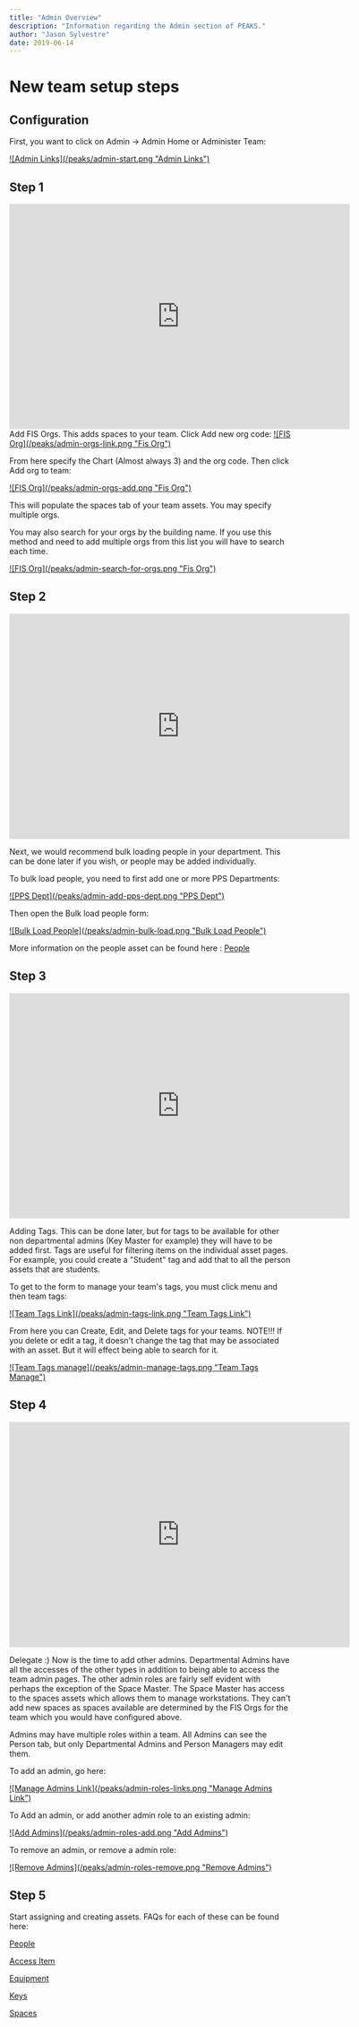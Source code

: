 ```yaml
---
title: "Admin Overview"
description: "Information regarding the Admin section of PEAKS."
author: "Jason Sylvestre"
date: 2019-06-14
---
```


# New team setup steps

## Configuration

First, you want to click on Admin -> Admin Home or Administer Team:

<a data-toggle="lightbox" href="/media/peaks/admin-start.png">
![Admin Links](/peaks/admin-start.png "Admin Links")
</a>

## Step 1

<iframe id="kaltura_player" src="https://cdnapisec.kaltura.com/p/1770401/sp/177040100/embedIframeJs/uiconf_id/29032722/partner_id/1770401?iframeembed=true&playerId=kaltura_player&entry_id=1_jsak817i&flashvars[localizationCode]=en&amp;flashvars[leadWithHTML5]=true&amp;flashvars[sideBarContainer.plugin]=true&amp;flashvars[sideBarContainer.position]=left&amp;flashvars[sideBarContainer.clickToClose]=true&amp;flashvars[chapters.plugin]=true&amp;flashvars[chapters.layout]=vertical&amp;flashvars[chapters.thumbnailRotator]=false&amp;flashvars[streamSelector.plugin]=true&amp;flashvars[EmbedPlayer.SpinnerTarget]=videoHolder&amp;flashvars[dualScreen.plugin]=true&amp;flashvars[Kaltura.addCrossoriginToIframe]=true&amp;&wid=1_x5t2hkag" width="608" height="402" allowfullscreen webkitallowfullscreen mozAllowFullScreen allow="autoplay *; fullscreen *; encrypted-media *" sandbox="allow-forms allow-same-origin allow-scripts allow-top-navigation allow-pointer-lock allow-popups allow-modals allow-orientation-lock allow-popups-to-escape-sandbox allow-presentation allow-top-navigation-by-user-activation" frameborder="0" title="Kaltura Player"></iframe>
Add FIS Orgs. This adds spaces to your team. Click Add new org code:

<a data-toggle="lightbox" href="/media/peaks/admin-orgs-link.png">
![FIS Org](/peaks/admin-orgs-link.png "Fis Org")
</a>

From here specify the Chart (Almost always 3) and the org code. Then click Add org to team:

<a data-toggle="lightbox" href="/media/peaks/admin-orgs-add.png">
![FIS Org](/peaks/admin-orgs-add.png "Fis Org")
</a>

This will populate the spaces tab of your team assets. You may specify multiple orgs.

You may also search for your orgs by the building name. If you use this method and need to add multiple orgs from this list you will have to search each time.

<a data-toggle="lightbox" href="/media/peaks/admin-search-for-orgs.png">
![FIS Org](/peaks/admin-search-for-orgs.png "Fis Org")
</a>

## Step 2

<iframe id="kaltura_player" src="https://cdnapisec.kaltura.com/p/1770401/sp/177040100/embedIframeJs/uiconf_id/29032722/partner_id/1770401?iframeembed=true&playerId=kaltura_player&entry_id=1_dh3gg0rj&flashvars[localizationCode]=en&amp;flashvars[leadWithHTML5]=true&amp;flashvars[sideBarContainer.plugin]=true&amp;flashvars[sideBarContainer.position]=left&amp;flashvars[sideBarContainer.clickToClose]=true&amp;flashvars[chapters.plugin]=true&amp;flashvars[chapters.layout]=vertical&amp;flashvars[chapters.thumbnailRotator]=false&amp;flashvars[streamSelector.plugin]=true&amp;flashvars[EmbedPlayer.SpinnerTarget]=videoHolder&amp;flashvars[dualScreen.plugin]=true&amp;flashvars[Kaltura.addCrossoriginToIframe]=true&amp;&wid=1_rgmjorlj" width="608" height="402" allowfullscreen webkitallowfullscreen mozAllowFullScreen allow="autoplay *; fullscreen *; encrypted-media *" sandbox="allow-forms allow-same-origin allow-scripts allow-top-navigation allow-pointer-lock allow-popups allow-modals allow-orientation-lock allow-popups-to-escape-sandbox allow-presentation allow-top-navigation-by-user-activation" frameborder="0" title="Kaltura Player"></iframe>

Next, we would recommend bulk loading people in your department. This can be done later if you wish, or people may be added individually.

To bulk load people, you need to first add one or more PPS Departments:

<a data-toggle="lightbox" href="/media/peaks/admin-add-pps-dept.png">
![PPS Dept](/peaks/admin-add-pps-dept.png "PPS Dept")
</a>

Then open the Bulk load people form:

<a data-toggle="lightbox" href="/media/peaks/admin-bulk-load.png">
![Bulk Load People](/peaks/admin-bulk-load.png "Bulk Load People")
</a>

More information on the people asset can be found here :
[People](https://computing.caes.ucdavis.edu/documentation/peaks/people)

## Step 3

<iframe id="kaltura_player" src="https://cdnapisec.kaltura.com/p/1770401/sp/177040100/embedIframeJs/uiconf_id/29032722/partner_id/1770401?iframeembed=true&playerId=kaltura_player&entry_id=1_q96cybbk&flashvars[localizationCode]=en&amp;flashvars[leadWithHTML5]=true&amp;flashvars[sideBarContainer.plugin]=true&amp;flashvars[sideBarContainer.position]=left&amp;flashvars[sideBarContainer.clickToClose]=true&amp;flashvars[chapters.plugin]=true&amp;flashvars[chapters.layout]=vertical&amp;flashvars[chapters.thumbnailRotator]=false&amp;flashvars[streamSelector.plugin]=true&amp;flashvars[EmbedPlayer.SpinnerTarget]=videoHolder&amp;flashvars[dualScreen.plugin]=true&amp;flashvars[Kaltura.addCrossoriginToIframe]=true&amp;&wid=1_0is88a8f" width="608" height="402" allowfullscreen webkitallowfullscreen mozAllowFullScreen allow="autoplay *; fullscreen *; encrypted-media *" sandbox="allow-forms allow-same-origin allow-scripts allow-top-navigation allow-pointer-lock allow-popups allow-modals allow-orientation-lock allow-popups-to-escape-sandbox allow-presentation allow-top-navigation-by-user-activation" frameborder="0" title="Kaltura Player"></iframe>

Adding Tags. This can be done later, but for tags to be available for other non departmental admins (Key Master for example) they will have to be added first.
Tags are useful for filtering items on the individual asset pages. For example, you could create a "Student" tag and add that to all the person assets that are students.

To get to the form to manage your team's tags, you must click menu and then team tags:

<a data-toggle="lightbox" href="/media/peaks/admin-tags-link.png">
![Team Tags Link](/peaks/admin-tags-link.png "Team Tags Link")
</a>

From here you can Create, Edit, and Delete tags for your teams.
NOTE!!! If you delete or edit a tag, it doesn't change the tag that may be associated with an asset. But it will effect being able to search for it.

<a data-toggle="lightbox" href="/media/peaks/admin-manage-tags.png">
![Team Tags manage](/peaks/admin-manage-tags.png "Team Tags Manage")
</a>

## Step 4

<iframe id="kaltura_player" src="https://cdnapisec.kaltura.com/p/1770401/sp/177040100/embedIframeJs/uiconf_id/29032722/partner_id/1770401?iframeembed=true&playerId=kaltura_player&entry_id=1_lgwjip4i&flashvars[localizationCode]=en&amp;flashvars[leadWithHTML5]=true&amp;flashvars[sideBarContainer.plugin]=true&amp;flashvars[sideBarContainer.position]=left&amp;flashvars[sideBarContainer.clickToClose]=true&amp;flashvars[chapters.plugin]=true&amp;flashvars[chapters.layout]=vertical&amp;flashvars[chapters.thumbnailRotator]=false&amp;flashvars[streamSelector.plugin]=true&amp;flashvars[EmbedPlayer.SpinnerTarget]=videoHolder&amp;flashvars[dualScreen.plugin]=true&amp;flashvars[Kaltura.addCrossoriginToIframe]=true&amp;&wid=1_q0yj6bbn" width="608" height="402" allowfullscreen webkitallowfullscreen mozAllowFullScreen allow="autoplay *; fullscreen *; encrypted-media *" sandbox="allow-forms allow-same-origin allow-scripts allow-top-navigation allow-pointer-lock allow-popups allow-modals allow-orientation-lock allow-popups-to-escape-sandbox allow-presentation allow-top-navigation-by-user-activation" frameborder="0" title="Kaltura Player"></iframe>

Delegate :)
Now is the time to add other admins.
Departmental Admins have all the accesses of the other types in addition to being able to access the team admin pages.
The other admin roles are fairly self evident with perhaps the exception of the Space Master. The Space Master has access to the spaces assets which allows them to manage workstations. They can't add new spaces as spaces available are determined by the FIS Orgs for the team which you would have configured above.

Admins may have multiple roles within a team.
All Admins can see the Person tab, but only Departmental Admins and Person Managers may edit them.

To add an admin, go here:

<a data-toggle="lightbox" href="/media/peaks/admin-roles-links.png">
![Manage Admins Link](/peaks/admin-roles-links.png "Manage Admins Link")
</a>

To Add an admin, or add another admin role to an existing admin:

<a data-toggle="lightbox" href="/media/peaks/admin-roles-add.png">
![Add Admins](/peaks/admin-roles-add.png "Add Admins")
</a>

To remove an admin, or remove a admin role:

<a data-toggle="lightbox" href="/media/peaks/admin-roles-remove.png">
![Remove Admins](/peaks/admin-roles-remove.png "Remove Admins")
</a>

## Step 5

Start assigning and creating assets. FAQs for each of these can be found here:

[People](/documentation/peaks/people)

[Access Item](/documentation/peaks/access-item)

[Equipment](/documentation/peaks/equipment)

[Keys](/documentation/peaks/keys)

[Spaces](/documentation/peaks/spaces)
